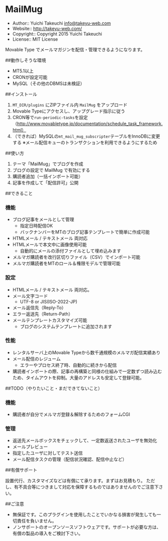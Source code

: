 MailMug
===

* Author:: Yuichi Takeuchi <info@takeyu-web.com>
* Website:: http://takeyu-web.com/
* Copyright:: Copyright 2015 Yuichi Takeuchi
* License:: MIT License

Movable Type でメールマガジンを配信・管理できるようになります。

##動作しそうな環境

* MT5.1以上
* CRONが設定可能
* MySQL（その他のDBMSは未検証）

##インストール

1. `MT_DIR/plugins` にZIPファイル内 `MailMug` をアップロード
2. Movable Typeにアクセスし、アップグレード指示に従う
4. CRON等で`run-periodic-tasks`を設定（http://www.movabletype.jp/documentation/schedule_task_framework.html）
5. （できれば）MySQLの`mt_mail_mug_subscripter`テーブルをInnoDBに変更する
  ※メール配信キューのトランザクションを利用できるようにするため

##使い方

1. テーマ「MailMug」でブログを作成
2. ブログの設定で MailMug で有効にする
3. 購読者追加（一括インポート可能）
4. 記事を作成して「配信許可」公開

##できること

### 機能

- ブログ記事をメールとして管理
  - 指定日時配信OK
  - バックナンバーをMTのブログ記事テンプレートで簡単に作成可能
- HTMLメール / テキストメール 両対応
- HTMLメールで本文中に画像使用可能
  - 自動的にメールの添付ファイルとして埋め込みます
- メルマガ購読者を改行区切りファイル（CSV）でインポート可能
- メルマガ購読者をMTのロール＆権限モデルで管理可能

### 設定

- HTMLメール / テキストメール 両対応。
- メール文字コード 
  - UTF-8 or JIS(ISO-2022-JP)
- メール返信先（Reply-To）
- エラー返送先（Return-Path）
- メールテンプレートカスタマイズ可能
  - ブログのシステムテンプレートに追加されます


### 性能

- レンタルサーバ上のMovable Typeから数千通規模のメルマガ配信実績あり
- メール配信のレジューム
  - エラーやプロセス終了時、自動的に続きから配信
- 購読者インポートの際、記事の再構築と同様の仕組みで一定数ずつ読み込むため、タイムアウトを抑制。大量のアドレスも安定して登録可能。

##TODO（やりたいこと・まだできてないこと）

### 機能

- 購読者が自分でメルマガ登録＆解除するためのフォームCGI

### 管理

- 返送先メールボックスをチェックして、一定数返送されたユーザを無効化
- メールプレビュー
- 指定したユーザに対してテスト送信
- メール配信タスクの管理（配信状況確認、配信中止など）

##有償サポート

設置代行、カスタマイズなどは有償にて承ります。まずはお見積もり。
ただし、有不具合等につきまして対応を保障するものではありませんのでご注意下さい。


##ご注意

* 無保証です。このプラグインを使用したことでいかなる損害が発生しても一切責任を負いません。
* ノンサポートのオープンソースソフトウェアです。サポートが必要な方は、有償の製品の導入をご検討下さい。


